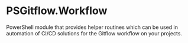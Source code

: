 # PSGitflow.Workflow
PowerShell module that provides helper routines which can be used in automation of CI/CD solutions for the Gitflow workflow on your projects.
